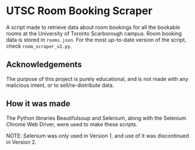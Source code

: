 # UTSC Room Booking Scraper
A script made to retrieve data about room bookings for all the bookable rooms at the University of Toronto Scarborough campus.  Room booking data is stored in `rooms.json`.  For the most up-to-date version of the script, check `room_scraper_v2.py`. 

## Acknowledgements
The purpose of this project is purely educational, and is not made with any malicious intent, or to sell/re-distribute data.  

## How it was made
The Python libraries Beautifulsoup and Selenium, along with the Selenium Chrome Web Driver, were used to make these scripts.

NOTE: Selenium was only used in Version 1, and use of it was discontinued in Version 2.
